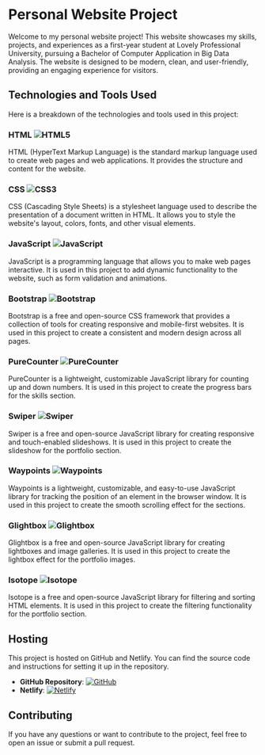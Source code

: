 # Personal Website Project

Welcome to my personal website project! This website showcases my skills, projects, and experiences as a first-year student at Lovely Professional University, pursuing a Bachelor of Computer Application in Big Data Analysis. The website is designed to be modern, clean, and user-friendly, providing an engaging experience for visitors.

## Technologies and Tools Used

Here is a breakdown of the technologies and tools used in this project:

### HTML ![HTML5](https://img.shields.io/badge/HTML5-E34F26?style=flat&logo=html5&logoColor=white)
HTML (HyperText Markup Language) is the standard markup language used to create web pages and web applications. It provides the structure and content for the website.

### CSS ![CSS3](https://img.shields.io/badge/CSS3-1572B6?style=flat&logo=css3&logoColor=white)
CSS (Cascading Style Sheets) is a stylesheet language used to describe the presentation of a document written in HTML. It allows you to style the website's layout, colors, fonts, and other visual elements.

### JavaScript ![JavaScript](https://img.shields.io/badge/JavaScript-F7DF1E?style=flat&logo=javascript&logoColor=black)
JavaScript is a programming language that allows you to make web pages interactive. It is used in this project to add dynamic functionality to the website, such as form validation and animations.

### Bootstrap ![Bootstrap](https://img.shields.io/badge/Bootstrap-563D7C?style=flat&logo=bootstrap&logoColor=white)
Bootstrap is a free and open-source CSS framework that provides a collection of tools for creating responsive and mobile-first websites. It is used in this project to create a consistent and modern design across all pages.

### PureCounter ![PureCounter](https://img.shields.io/badge/PureCounter-4CAF50?style=flat&logo=counter&logoColor=white)
PureCounter is a lightweight, customizable JavaScript library for counting up and down numbers. It is used in this project to create the progress bars for the skills section.

### Swiper ![Swiper](https://img.shields.io/badge/Swiper-0088CC?style=flat&logo=swiper&logoColor=white)
Swiper is a free and open-source JavaScript library for creating responsive and touch-enabled slideshows. It is used in this project to create the slideshow for the portfolio section.

### Waypoints ![Waypoints](https://img.shields.io/badge/Waypoints-FF6F61?style=flat&logo=waypoints&logoColor=white)
Waypoints is a lightweight, customizable, and easy-to-use JavaScript library for tracking the position of an element in the browser window. It is used in this project to create the smooth scrolling effect for the sections.

### Glightbox ![Glightbox](https://img.shields.io/badge/Glightbox-FF5733?style=flat&logo=glightbox&logoColor=white)
Glightbox is a free and open-source JavaScript library for creating lightboxes and image galleries. It is used in this project to create the lightbox effect for the portfolio images.

### Isotope ![Isotope](https://img.shields.io/badge/Isotope-663399?style=flat&logo=isotope&logoColor=white)
Isotope is a free and open-source JavaScript library for filtering and sorting HTML elements. It is used in this project to create the filtering functionality for the portfolio section.

## Hosting

This project is hosted on GitHub and Netlify. You can find the source code and instructions for setting it up in the repository.

- **GitHub Repository**: [![GitHub](https://img.shields.io/badge/GitHub-181717?style=flat&logo=github&logoColor=white)](https://github.com/yourusername/yourrepository)
- **Netlify**: [![Netlify](https://img.shields.io/badge/Netlify-00C7B7?style=flat&logo=netlify&logoColor=white)](https://www.netlify.com/)

## Contributing

If you have any questions or want to contribute to the project, feel free to open an issue or submit a pull request.
